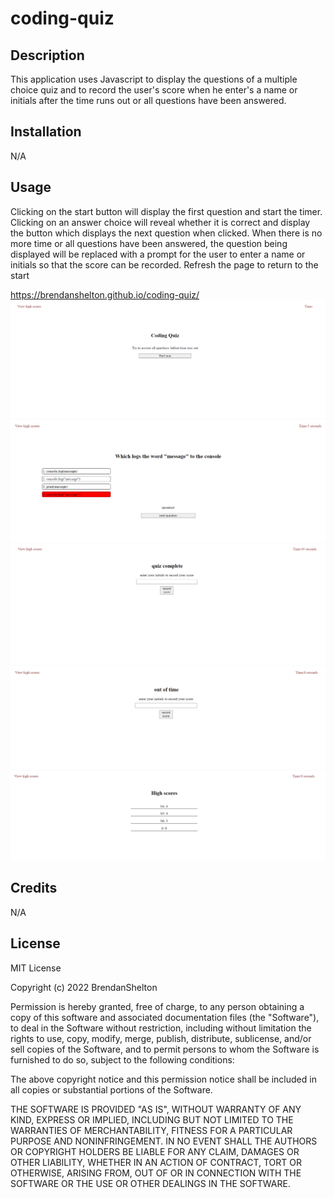 # coding-quiz

## Description

This application uses Javascript to display the questions of a multiple choice quiz and to record the user's score when he enter's a name or initials after the time runs out or all questions have been answered.

## Installation

N/A

## Usage

Clicking on the start button will display the first question and start the timer. Clicking on an answer choice will reveal whether it is correct and display the button which displays the next question when clicked. When there is no more time or all questions have been answered, the question being displayed will be replaced with a prompt for the user to enter a name or initials so that the score can be recorded. Refresh the page to return to the start

https://brendanshelton.github.io/coding-quiz/
![quiz start](assets/images/quizScreenshot.PNG)
![choosing an answer](assets/images/quizScreenshot2.PNG)
![completing the quiz](assets/images/quizScreenshot3.PNG)
![running out of time](assets/images/quizScreenshot4.PNG)
![viewing recorded scores](assets/images/quizScreenshot5.PNG)

## Credits

N/A

## License

MIT License

Copyright (c) 2022 BrendanShelton

Permission is hereby granted, free of charge, to any person obtaining a copy
of this software and associated documentation files (the "Software"), to deal
in the Software without restriction, including without limitation the rights
to use, copy, modify, merge, publish, distribute, sublicense, and/or sell
copies of the Software, and to permit persons to whom the Software is
furnished to do so, subject to the following conditions:

The above copyright notice and this permission notice shall be included in all
copies or substantial portions of the Software.

THE SOFTWARE IS PROVIDED "AS IS", WITHOUT WARRANTY OF ANY KIND, EXPRESS OR
IMPLIED, INCLUDING BUT NOT LIMITED TO THE WARRANTIES OF MERCHANTABILITY,
FITNESS FOR A PARTICULAR PURPOSE AND NONINFRINGEMENT. IN NO EVENT SHALL THE
AUTHORS OR COPYRIGHT HOLDERS BE LIABLE FOR ANY CLAIM, DAMAGES OR OTHER
LIABILITY, WHETHER IN AN ACTION OF CONTRACT, TORT OR OTHERWISE, ARISING FROM,
OUT OF OR IN CONNECTION WITH THE SOFTWARE OR THE USE OR OTHER DEALINGS IN THE
SOFTWARE.